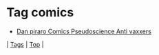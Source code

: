 <!--
title: Tag comics
date: 2020-06-28T15:26:58.887Z
tags:
-->
# Tag comics

 * [Dan piraro Comics Pseudoscience Anti vaxxers](158309236758.md)

| [Tags](tags.md) | [Top](index.md) |
